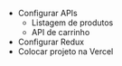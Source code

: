 <!-- TODO -->
- Configurar APIs
  - Listagem de produtos
  - API de carrinho
- Configurar Redux
- Colocar projeto na Vercel
